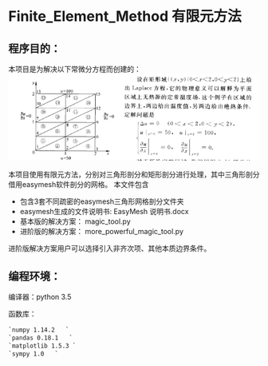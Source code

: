 # Finite_Element_Method 有限元方法
## 程序目的：
本项目是为解决以下常微分方程而创建的： 
![](https://github.com/yellowyellowyao/-Finite_Element_Method/blob/master/picture/%E6%95%B0%E5%AD%A6%E9%97%AE%E9%A2%98%E6%8F%8F%E8%BF%B0.png)

  本项目使用有限元方法，分别对三角形剖分和矩形剖分进行处理，其中三角形剖分借用easymesh软件剖分的网格。
本文件包含
- 包含3套不同疏密的easymesh三角形网格剖分文件夹
- easymesh生成的文件说明书:  EasyMesh 说明书.docx
- 基本版的解决方案： magic_tool.py
- 进阶版的解决方案： more_powerful_magic_tool.py

进阶版解决方案用户可以选择引入非齐次项、其他本质边界条件。

## 编程环境：
编译器：python 3.5

函数库：

    `numpy 1.14.2   `  
    `pandas 0.18.1   `    
    `matplotlib 1.5.3 `       
    `sympy 1.0   `




